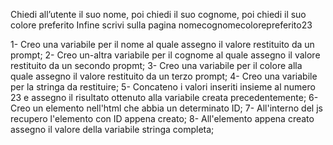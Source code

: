 Chiedi all’utente il suo nome,
poi chiedi il suo cognome,
poi chiedi il suo colore preferito
Infine scrivi sulla pagina nomecognomecolorepreferito23


1- Creo una variabile per il nome al quale assegno il valore restituito da un prompt;
2- Creo un-altra variabile per il cognome al quale assegno il valore restituito da un secondo propmt;
3- Creo una variabile per il colore alla quale assegno il valore restituito da un terzo prompt;
4- Creo una variabile per la stringa da restituire;
5- Concateno i valori inseriti insieme al numero 23 e assegno il risultato ottenuto alla variabile creata precedentemente;
6- Creo un elemento nell'html che abbia un determinato ID;
7- All'interno del js recupero l'elemento con ID appena creato;
8- All'elemento appena creato assegno il valore della variabile stringa completa;
